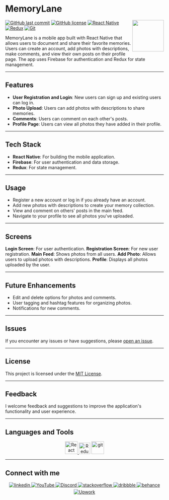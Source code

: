 # MemoryLane

<img align="right" src="https://media.giphy.com/media/du3J3cXyzhj75IOgvA/giphy.gif" width="100"/>

[![GitHub last commit](https://img.shields.io/github/last-commit/Alexandrbig1/Journey-Journal)](https://github.com/Alexandrbig1/Journey-Journal/commits/main)
[![GitHub license](https://img.shields.io/github/license/Alexandrbig1/Journey-Journal)](https://github.com/Alexandrbig1/Journey-Journal/blob/main/LICENSE)
[![React Native](https://img.shields.io/badge/React%20Native-0.72.3-61DAFB.svg)](https://reactnative.dev/)
[![Redux](https://img.shields.io/badge/Redux-8.1.3-6231AF.svg)](https://redux.js.org/)
[![Git](https://img.shields.io/badge/Git-2.35.1-F05032.svg)](https://git-scm.com/)

MemoryLane is a mobile app built with React Native that allows users to document and share their favorite memories. Users can create an account, add photos with descriptions, make comments, and view their own posts on their profile page. The app uses Firebase for authentication and Redux for state management.

---

## Features
- **User Registration and Login**: New users can sign up and existing users can log in.
- **Photo Upload**: Users can add photos with descriptions to share memories.
- **Comments**: Users can comment on each other's posts.
- **Profile Page**: Users can view all photos they have added in their profile.

---

## Tech Stack
- **React Native**: For building the mobile application.
- **Firebase**: For user authentication and data storage.
- **Redux**: For state management.

---

## Usage

* Register a new account or log in if you already have an account.
* Add new photos with descriptions to create your memory collection.
* View and comment on others' posts in the main feed.
* Navigate to your profile to see all photos you've uploaded.

---

## Screens

**Login Screen**: For user authentication.
**Registration Screen**: For new user registration.
**Main Feed**: Shows photos from all users.
**Add Photo**: Allows users to upload photos with descriptions.
**Profile**: Displays all photos uploaded by the user.

---

## Future Enhancements

- Edit and delete options for photos and comments.
- User tagging and hashtag features for organizing photos.
- Notifications for new comments.

---

## Issues

If you encounter any issues or have suggestions, please
[open an issue](https://github.com/Alexandrbig1/Journey-Journal/issues).

---

## License

This project is licensed under the [MIT License](LICENSE).

---

## Feedback

I welcome feedback and suggestions to improve the application's functionality and user experience.

---

## Languages and Tools

<div align="center">
<a href="https://reactnative.dev/" target="_blank" rel="noreferrer"><img src="https://reactnative.dev/img/header_logo.svg" alt="React Native" width="40" height="40"/>
</a>
<a href="https://redux.js.org/" target="_blank" rel="noreferrer"><img src="https://raw.githubusercontent.com/danielcranney/readme-generator/main/public/icons/skills/redux-colored.svg" width="36" height="36" alt="Redux" /></a>
<a href="https://git-scm.com/" target="_blank" rel="noreferrer">
<img src="https://www.vectorlogo.zone/logos/git-scm/git-scm-icon.svg" alt="git" width="40" height="40"/></a>
</div>

---

## Connect with me

<div align="center">
<a href="https://linkedin.com/in/alex-smagin29" target="_blank">
<img src=https://img.shields.io/badge/linkedin-%231E77B5.svg?&style=for-the-badge&logo=linkedin&logoColor=white alt=linkedin style="margin-bottom: 5px;" />
</a>
<a href="https://www.youtube.com/@AlexSmaginDev" target="_blank">
<img src="https://img.shields.io/badge/youtube-%23FF0000.svg?&style=for-the-badge&logo=youtube&logoColor=white" alt="YouTube" style="margin-bottom: 5px;" />
</a>
<a href="https://discord.gg/t6MGsCqdFX" target="_blank">
<img src="https://img.shields.io/badge/discord-%237289DA.svg?&style=for-the-badge&logo=discord&logoColor=white" alt="Discord" style="margin-bottom: 5px;" />
</a>
<a href="https://stackoverflow.com/users/22484161/alex-smagin" target="_blank">
<img src=https://img.shields.io/badge/stackoverflow-%23F28032.svg?&style=for-the-badge&logo=stackoverflow&logoColor=white alt=stackoverflow style="margin-bottom: 5px;" />
</a>
<a href="https://dribbble.com/Alexandrbig1" target="_blank">
<img src=https://img.shields.io/badge/dribbble-%23E45285.svg?&style=for-the-badge&logo=dribbble&logoColor=white alt=dribbble style="margin-bottom: 5px;" />
</a>
<a href="https://www.behance.net/a1126" target="_blank">
<img src=https://img.shields.io/badge/behance-%23191919.svg?&style=for-the-badge&logo=behance&logoColor=white alt=behance style="margin-bottom: 5px;" />
</a>
<a href="https://www.upwork.com/freelancers/~0117da9f9f588056d2" target="_blank">
<img src="https://img.shields.io/badge/upwork-%230077B5.svg?&style=for-the-badge&logo=upwork&logoColor=white&color=%23167B02" alt="Upwork" style="margin-bottom: 5px;" />
</a>
</div>
